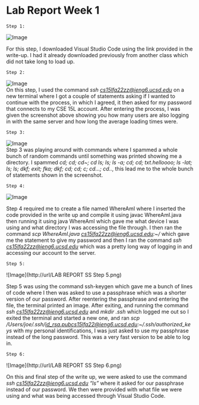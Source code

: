 # Lab Report Week 1

```
Step 1:
```

![Image](http://url/LABREPORTSSStep1.png)   


For this step, I downloaded Visual Studio Code using the link provided in the write-up. I had it already downloaded previously from another class which did not take long to load up. 

```
Step 2:
```

![Image](http://url/LABREPORTSSStep2.png)  
On this step, I used the command *ssh cs15lfa22zz@ieng6.ucsd.edu* on a new terminal where I got a couple of statements asking if I wanted to continue with the process, in which I agreed, it then asked for my password that connects to my CSE 15L account. After entering the process, I was given the screenshot above showing you how many users are also logging in with the same server and how long the average loading times were. 

```
Step 3: 
```

![Image](http://url/LABREPORTSSStep3.png)  
Step 3 was playing around with commands where I spammed a whole bunch of random commands until something was printed showing me a directory. I spammed *cd; cd; cd~; cd ls; ls; ls -a; cd; cd; txt.helloooo; ls -lat; ls; ls; dkf; exit; fka; dkf; cd; cd; c; cd…; cd..*, this lead me to the whole bunch of statements shown in the screenshot. 

```
Step 4:
```

![Image](http://url/LAB-REPORT-SS-Step-4.png)  

Step 4 required me to create a file named WhereAmI where I inserted the code provided in the write up and compile it using javac WhereAmI.java then running it using java WhereAmI which gave me what device I was using and what directory I was accessing the file through. I then ran the command *scp WhereAmI.java cs15lfa22zz@ieng6.ucsd.edu:~/* which gave me the statement to give my password and then I ran the command *ssh cs15lfa22zz@ieng6.ucsd.edu* which was a pretty long way of logging in and accessing our account to the server. 

```
Step 5:
```

![Image](http://url/LAB REPORT SS Step 5.png)  

Step 5 was using the command ssh-keygen which gave me a bunch of lines of code where I then was asked to use a passphrase which was a shorter version of our password. After reentering the passphrase and entering the file, the terminal printed an image. After exiting, and running the command *ssh cs15lfa22zz@ieng6.ucsd.edu* and *mkdir .ssh* which logged me out so I exited the terminal and started a new one, and ran *scp /Users/joe/.ssh/id_rsa.pubcs15lfa22@ieng6.ucsd.edu:~/.ssh/authorized_keys* with my personal identifications, I was just asked to use my passphrase instead of the long password. This was a very fast version to be able to log in. 

```
Step 6:
```

![Image](http://url/LAB REPORT SS Step 6.png)

On this and final step of the write up, we were asked to use the command *ssh cs15lfa22zz@ieng6.ucsd.edu “ls”* where it asked for our passphrase instead of our password. We then were provided with what file we were using and what was being accessed through Visual Studio Code.
